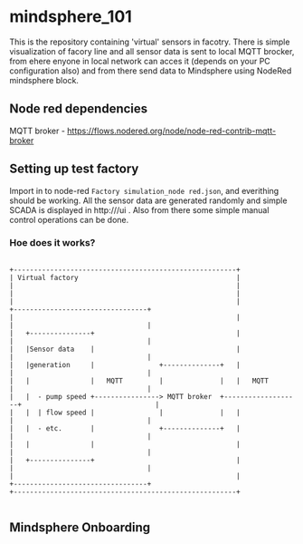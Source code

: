 # mindsphere_101

This is the repository containing 'virtual' sensors in facotry. There is simple visualization of facory line and all sensor data is sent to local MQTT brocker, from ehere enyone in local network can acces it (depends on your PC configuration also) and from there send data to Mindsphere using NodeRed mindsphere block.

## Node red dependencies

MQTT  broker - https://flows.nodered.org/node/node-red-contrib-mqtt-broker

## Setting up test factory

Import in to node-red `Factory simulation_node red.json`, and everithing should be working. All the sensor data are generated randomly and simple SCADA is displayed in http://<hostIP>/ui . Also from there some simple manual control operations can be done.

### Hoe does it works?

```

+-------------------------------------------------------+
| Virtual factory                                       |
|                                                       |
|                                                       |
|                                                       |               +---------------------------------+
|                                                       |               |                                 |
|   +---------------+                                   |               |                                 |
|   |Sensor data    |                                   |               |                                 |
|   |generation     |                +--------------+   |               |                                 |
|   |               |   MQTT         |              |   |   MQTT        |                                 |
|   |  - pump speed +----------------> MQTT broker  +-------------------+                                 |
|   |  | flow speed |                |              |   |               |                                 |
|   |  - etc.       |                +--------------+   |               |                                 |
|   |               |                                   |               |                                 |
|   +---------------+                                   |               |                                 |
|                                                       |               +---------------------------------+
+-------------------------------------------------------+


```

## Mindsphere Onboarding

